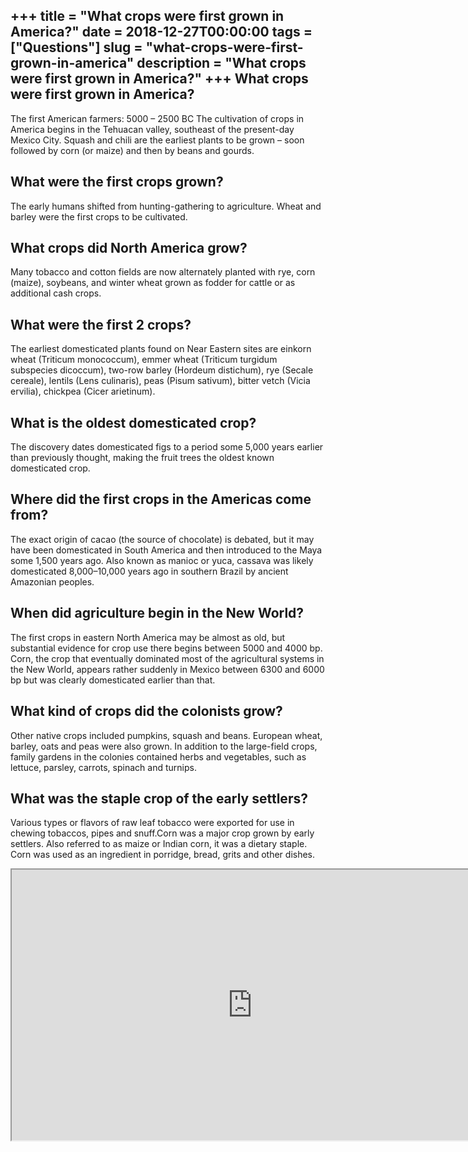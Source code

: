 +++
title = "What crops were first grown in America?"
date = 2018-12-27T00:00:00
tags = ["Questions"]
slug = "what-crops-were-first-grown-in-america"
description = "What crops were first grown in America?"
+++
What crops were first grown in America?
---------------------------------------

The first American farmers: 5000 – 2500 BC The cultivation of crops in America begins in the Tehuacan valley, southeast of the present-day Mexico City. Squash and chili are the earliest plants to be grown – soon followed by corn (or maize) and then by beans and gourds.

What were the first crops grown?
--------------------------------

The early humans shifted from hunting-gathering to agriculture. Wheat and barley were the first crops to be cultivated.

What crops did North America grow?
----------------------------------

Many tobacco and cotton fields are now alternately planted with rye, corn (maize), soybeans, and winter wheat grown as fodder for cattle or as additional cash crops.

What were the first 2 crops?
----------------------------

The earliest domesticated plants found on Near Eastern sites are einkorn wheat (Triticum monococcum), emmer wheat (Triticum turgidum subspecies dicoccum), two-row barley (Hordeum distichum), rye (Secale cereale), lentils (Lens culinaris), peas (Pisum sativum), bitter vetch (Vicia ervilia), chickpea (Cicer arietinum).

What is the oldest domesticated crop?
-------------------------------------

The discovery dates domesticated figs to a period some 5,000 years earlier than previously thought, making the fruit trees the oldest known domesticated crop.

Where did the first crops in the Americas come from?
----------------------------------------------------

The exact origin of cacao (the source of chocolate) is debated, but it may have been domesticated in South America and then introduced to the Maya some 1,500 years ago. Also known as manioc or yuca, cassava was likely domesticated 8,000–10,000 years ago in southern Brazil by ancient Amazonian peoples.

When did agriculture begin in the New World?
--------------------------------------------

The first crops in eastern North America may be almost as old, but substantial evidence for crop use there begins between 5000 and 4000 bp. Corn, the crop that eventually dominated most of the agricultural systems in the New World, appears rather suddenly in Mexico between 6300 and 6000 bp but was clearly domesticated earlier than that.

What kind of crops did the colonists grow?
------------------------------------------

Other native crops included pumpkins, squash and beans. European wheat, barley, oats and peas were also grown. In addition to the large-field crops, family gardens in the colonies contained herbs and vegetables, such as lettuce, parsley, carrots, spinach and turnips.

What was the staple crop of the early settlers?
-----------------------------------------------

Various types or flavors of raw leaf tobacco were exported for use in chewing tobaccos, pipes and snuff.Corn was a major crop grown by early settlers. Also referred to as maize or Indian corn, it was a dietary staple. Corn was used as an ingredient in porridge, bread, grits and other dishes.

<iframe allow="accelerometer; autoplay; clipboard-write; encrypted-media; gyroscope; picture-in-picture" allowfullscreen="" class="__youtube_prefs__  epyt-is-override  no-lazyload" data-no-lazy="1" data-origheight="433" data-origwidth="770" data-skipgform_ajax_framebjll="" height="433" id="_ytid_92166" loading="lazy" src="https://www.youtube.com/embed/g-bQx0ZtHUw?enablejsapi=1&autoplay=0&cc_load_policy=0&cc_lang_pref=&iv_load_policy=1&loop=0&modestbranding=0&rel=1&fs=1&playsinline=0&autohide=2&theme=dark&color=red&controls=1&" title="YouTube player" width="770"></iframe>
